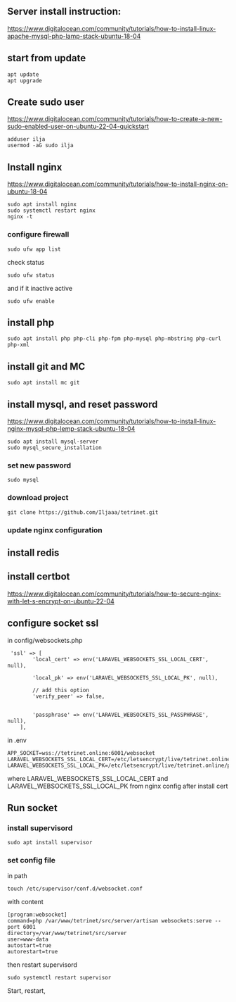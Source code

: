 
## Server install instruction: 

https://www.digitalocean.com/community/tutorials/how-to-install-linux-apache-mysql-php-lamp-stack-ubuntu-18-04 

## start from update

```
apt update
apt upgrade
```

## Create sudo user

https://www.digitalocean.com/community/tutorials/how-to-create-a-new-sudo-enabled-user-on-ubuntu-22-04-quickstart

```
adduser ilja 
usermod -aG sudo ilja
```

## Install nginx 
https://www.digitalocean.com/community/tutorials/how-to-install-nginx-on-ubuntu-18-04

```
sudo apt install nginx
sudo systemctl restart nginx
nginx -t
```

### configure firewall

```
sudo ufw app list
```

check status
```
sudo ufw status
```

and if it inactive active
```
sudo ufw enable
```


## install php

```
sudo apt install php php-cli php-fpm php-mysql php-mbstring php-curl php-xml
```

## install git and MC

```
sudo apt install mc git
```

## install mysql, and reset password 
https://www.digitalocean.com/community/tutorials/how-to-install-linux-nginx-mysql-php-lemp-stack-ubuntu-18-04

```
sudo apt install mysql-server
sudo mysql_secure_installation
```

### set new password
```
sudo mysql
```

### download project

```
git clone https://github.com/Iljaaa/tetrinet.git
```

### update nginx configuration


## install redis

## install certbot 

https://www.digitalocean.com/community/tutorials/how-to-secure-nginx-with-let-s-encrypt-on-ubuntu-22-04


## configure socket ssl

in config/websockets.php
```
 'ssl' => [
        'local_cert' => env('LARAVEL_WEBSOCKETS_SSL_LOCAL_CERT', null),

        'local_pk' => env('LARAVEL_WEBSOCKETS_SSL_LOCAL_PK', null),

        // add this option
        'verify_peer' => false,

        
        'passphrase' => env('LARAVEL_WEBSOCKETS_SSL_PASSPHRASE', null),
    ],

```

in .env 
```
APP_SOCKET=wss://tetrinet.online:6001/websocket
LARAVEL_WEBSOCKETS_SSL_LOCAL_CERT=/etc/letsencrypt/live/tetrinet.online/fullchain.pem
LARAVEL_WEBSOCKETS_SSL_LOCAL_PK=/etc/letsencrypt/live/tetrinet.online/privkey.pem
```

where LARAVEL_WEBSOCKETS_SSL_LOCAL_CERT and LARAVEL_WEBSOCKETS_SSL_LOCAL_PK from nginx config after install cert



## Run socket



### install supervisord

```
sudo apt install supervisor
```

### set config file 

in path
```
touch /etc/supervisor/conf.d/websocket.conf
```

with content
```
[program:websocket]
command=php /var/www/tetrinet/src/server/artisan websockets:serve --port 6001
directory=/var/www/tetrinet/src/server
user=www-data
autostart=true
autorestart=true
```

then restart supervisord
```
sudo systemctl restart supervisor
```

Start, restart, 
```

```

